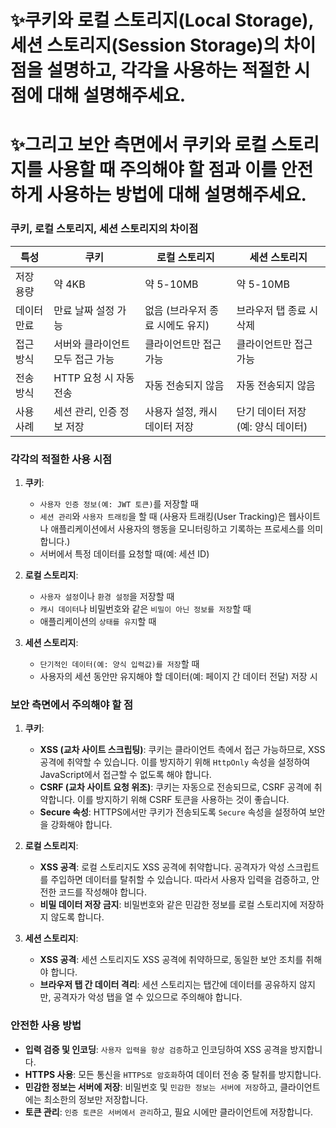 # ✨쿠키와 로컬 스토리지(Local Storage), 세션 스토리지(Session Storage)의 차이점을 설명하고, 각각을 사용하는 적절한 시점에 대해 설명해주세요.

# ✨그리고 보안 측면에서 쿠키와 로컬 스토리지를 사용할 때 주의해야 할 점과 이를 안전하게 사용하는 방법에 대해 설명해주세요.

### 쿠키, 로컬 스토리지, 세션 스토리지의 차이점

| 특성        | 쿠키                             | 로컬 스토리지                    | 세션 스토리지                      |
| ----------- | -------------------------------- | -------------------------------- | ---------------------------------- |
| 저장 용량   | 약 4KB                           | 약 5-10MB                        | 약 5-10MB                          |
| 데이터 만료 | 만료 날짜 설정 가능              | 없음 (브라우저 종료 시에도 유지) | 브라우저 탭 종료 시 삭제           |
| 접근 방식   | 서버와 클라이언트 모두 접근 가능 | 클라이언트만 접근 가능           | 클라이언트만 접근 가능             |
| 전송 방식   | HTTP 요청 시 자동 전송           | 자동 전송되지 않음               | 자동 전송되지 않음                 |
| 사용 사례   | 세션 관리, 인증 정보 저장        | 사용자 설정, 캐시 데이터 저장    | 단기 데이터 저장 (예: 양식 데이터) |

### 각각의 적절한 사용 시점

1. **쿠키**:

   - `사용자 인증 정보(예: JWT 토큰)`를 저장할 때
   - `세션 관리`와 `사용자 트래킹`을 할 때 (사용자 트래킹(User Tracking)은 웹사이트나 애플리케이션에서 사용자의 행동을 모니터링하고 기록하는 프로세스를 의미합니다.)
   - 서버에서 특정 데이터를 요청할 때(예: 세션 ID)

2. **로컬 스토리지**:

   - `사용자 설정`이나 `환경 설정`을 저장할 때
   - `캐시 데이터`나 비밀번호와 같은 `비밀이 아닌 정보를 저장`할 때
   - 애플리케이션의 `상태를 유지`할 때

3. **세션 스토리지**:
   - `단기적인 데이터(예: 양식 입력값)를 저장`할 때
   - 사용자의 세션 동안만 유지해야 할 데이터(예: 페이지 간 데이터 전달) 저장 시

### 보안 측면에서 주의해야 할 점

1. **쿠키**:

   - **XSS (교차 사이트 스크립팅)**: 쿠키는 클라이언트 측에서 접근 가능하므로, XSS 공격에 취약할 수 있습니다. 이를 방지하기 위해 `HttpOnly` 속성을 설정하여 JavaScript에서 접근할 수 없도록 해야 합니다.
   - **CSRF (교차 사이트 요청 위조)**: 쿠키는 자동으로 전송되므로, CSRF 공격에 취약합니다. 이를 방지하기 위해 CSRF 토큰을 사용하는 것이 좋습니다.
   - **Secure 속성**: HTTPS에서만 쿠키가 전송되도록 `Secure` 속성을 설정하여 보안을 강화해야 합니다.

2. **로컬 스토리지**:

   - **XSS 공격**: 로컬 스토리지도 XSS 공격에 취약합니다. 공격자가 악성 스크립트를 주입하면 데이터를 탈취할 수 있습니다. 따라서 사용자 입력을 검증하고, 안전한 코드를 작성해야 합니다.
   - **비밀 데이터 저장 금지**: 비밀번호와 같은 민감한 정보를 로컬 스토리지에 저장하지 않도록 합니다.

3. **세션 스토리지**:
   - **XSS 공격**: 세션 스토리지도 XSS 공격에 취약하므로, 동일한 보안 조치를 취해야 합니다.
   - **브라우저 탭 간 데이터 격리**: 세션 스토리지는 탭간에 데이터를 공유하지 않지만, 공격자가 악성 탭을 열 수 있으므로 주의해야 합니다.

### 안전한 사용 방법

- **입력 검증 및 인코딩**: `사용자 입력을 항상 검증`하고 인코딩하여 XSS 공격을 방지합니다.
- **HTTPS 사용**: 모든 통신을 `HTTPS로 암호화`하여 데이터 전송 중 탈취를 방지합니다.
- **민감한 정보는 서버에 저장**: 비밀번호 및 `민감한 정보는 서버에 저장`하고, 클라이언트에는 최소한의 정보만 저장합니다.
- **토큰 관리**: `인증 토큰은 서버에서 관리`하고, 필요 시에만 클라이언트에 저장합니다.
